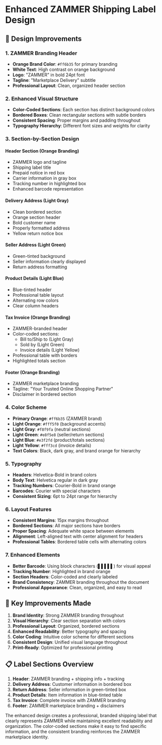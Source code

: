# Enhanced ZAMMER Shipping Label Design

## 🎨 Design Improvements

### 1. **ZAMMER Branding Header**
- **Orange Brand Color**: `#ff6b35` for primary branding
- **White Text**: High contrast on orange background
- **Logo**: "ZAMMER" in bold 24pt font
- **Tagline**: "Marketplace Delivery" subtitle
- **Professional Layout**: Clean, organized header section

### 2. **Enhanced Visual Structure**
- **Color-Coded Sections**: Each section has distinct background colors
- **Bordered Boxes**: Clean rectangular sections with subtle borders
- **Consistent Spacing**: Proper margins and padding throughout
- **Typography Hierarchy**: Different font sizes and weights for clarity

### 3. **Section-by-Section Design**

#### **Header Section (Orange Branding)**
- ZAMMER logo and tagline
- Shipping label title
- Prepaid notice in red box
- Carrier information in gray box
- Tracking number in highlighted box
- Enhanced barcode representation

#### **Delivery Address (Light Gray)**
- Clean bordered section
- Orange section header
- Bold customer name
- Properly formatted address
- Yellow return notice box

#### **Seller Address (Light Green)**
- Green-tinted background
- Seller information clearly displayed
- Return address formatting

#### **Product Details (Light Blue)**
- Blue-tinted header
- Professional table layout
- Alternating row colors
- Clear column headers

#### **Tax Invoice (Orange Branding)**
- ZAMMER-branded header
- Color-coded sections:
  - Bill to/Ship to (Light Gray)
  - Sold by (Light Green)
  - Invoice details (Light Yellow)
- Professional table with borders
- Highlighted totals section

#### **Footer (Orange Branding)**
- ZAMMER marketplace branding
- Tagline: "Your Trusted Online Shopping Partner"
- Disclaimer in bordered section

### 4. **Color Scheme**
- **Primary Orange**: `#ff6b35` (ZAMMER brand)
- **Light Orange**: `#fff5f0` (background accents)
- **Light Gray**: `#f8f9fa` (neutral sections)
- **Light Green**: `#e8f5e8` (seller/return sections)
- **Light Blue**: `#e3f2fd` (product/totals sections)
- **Light Yellow**: `#fff3cd` (invoice details)
- **Text Colors**: Black, dark gray, and brand orange for hierarchy

### 5. **Typography**
- **Headers**: Helvetica-Bold in brand colors
- **Body Text**: Helvetica regular in dark gray
- **Tracking Numbers**: Courier-Bold in brand orange
- **Barcodes**: Courier with special characters
- **Consistent Sizing**: 6pt to 24pt range for hierarchy

### 6. **Layout Features**
- **Consistent Margins**: 15px margins throughout
- **Bordered Sections**: All major sections have borders
- **Proper Spacing**: Adequate white space between elements
- **Alignment**: Left-aligned text with center alignment for headers
- **Professional Tables**: Bordered table cells with alternating colors

### 7. **Enhanced Elements**
- **Better Barcode**: Using block characters (▌▌▌▌▌) for visual appeal
- **Tracking Number**: Highlighted in brand orange
- **Section Headers**: Color-coded and clearly labeled
- **Brand Consistency**: ZAMMER branding throughout the document
- **Professional Appearance**: Clean, organized, and easy to read

## 🎯 Key Improvements Made

1. **Brand Identity**: Strong ZAMMER branding throughout
2. **Visual Hierarchy**: Clear section separation with colors
3. **Professional Layout**: Organized, bordered sections
4. **Enhanced Readability**: Better typography and spacing
5. **Color Coding**: Intuitive color scheme for different sections
6. **Consistent Design**: Unified visual language throughout
7. **Print-Ready**: Optimized for professional printing

## 📋 Label Sections Overview

1. **Header**: ZAMMER branding + shipping info + tracking
2. **Delivery Address**: Customer information in bordered box
3. **Return Address**: Seller information in green-tinted box
4. **Product Details**: Item information in blue-tinted table
5. **Tax Invoice**: Complete invoice with ZAMMER branding
6. **Footer**: ZAMMER marketplace branding + disclaimers

The enhanced design creates a professional, branded shipping label that clearly represents ZAMMER while maintaining excellent readability and organization. The color-coded sections make it easy to find specific information, and the consistent branding reinforces the ZAMMER marketplace identity.
